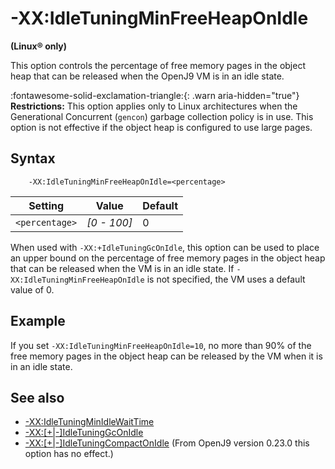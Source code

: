 <!--
* Copyright (c) 2017, 2022 IBM Corp. and others
*
* This program and the accompanying materials are made
* available under the terms of the Eclipse Public License 2.0
* which accompanies this distribution and is available at
* https://www.eclipse.org/legal/epl-2.0/ or the Apache
* License, Version 2.0 which accompanies this distribution and
* is available at https://www.apache.org/licenses/LICENSE-2.0.
*
* This Source Code may also be made available under the
* following Secondary Licenses when the conditions for such
* availability set forth in the Eclipse Public License, v. 2.0
* are satisfied: GNU General Public License, version 2 with
* the GNU Classpath Exception [1] and GNU General Public
* License, version 2 with the OpenJDK Assembly Exception [2].
*
* [1] https://www.gnu.org/software/classpath/license.html
* [2] http://openjdk.java.net/legal/assembly-exception.html
*
* SPDX-License-Identifier: EPL-2.0 OR Apache-2.0 OR GPL-2.0 WITH
* Classpath-exception-2.0 OR LicenseRef-GPL-2.0 WITH Assembly-exception
-->

# -XX:IdleTuningMinFreeHeapOnIdle

**(Linux&reg; only)**

This option controls the percentage of free memory pages in the object heap that can be released when the OpenJ9 VM is in an idle state.

:fontawesome-solid-exclamation-triangle:{: .warn aria-hidden="true"} **Restrictions:** This option applies only to Linux architectures when the Generational Concurrent (`gencon`) garbage collection policy is in use. This option is not effective if the object heap is configured to use large pages.

## Syntax

        -XX:IdleTuningMinFreeHeapOnIdle=<percentage>

| Setting      |  Value      | Default  |
|--------------|-------------|----------|
|`<percentage>`| *[0 - 100]* | 0        |


When used with `-XX:+IdleTuningGcOnIdle`, this option can be used to place an upper bound on the percentage of free memory pages in the object heap that can be released when the VM is in an idle state. If `-XX:IdleTuningMinFreeHeapOnIdle` is not specified, the VM uses a default value of 0.

## Example

If you set `-XX:IdleTuningMinFreeHeapOnIdle=10`, no more than 90% of the free memory pages in the object heap can be released by the VM when it is in an idle state.

## See also

- [-XX:IdleTuningMinIdleWaitTime](xxidletuningminidlewaittime.md)
- [-XX:\[+|-\]IdleTuningGcOnIdle](xxidletuninggconidle.md)
- [-XX:\[+|-\]IdleTuningCompactOnIdle](xxidletuningcompactonidle.md) (From OpenJ9 version 0.23.0 this option has no effect.)


<!-- ==== END OF TOPIC ==== xxidletuningminfreeheaponidle.md ==== -->
